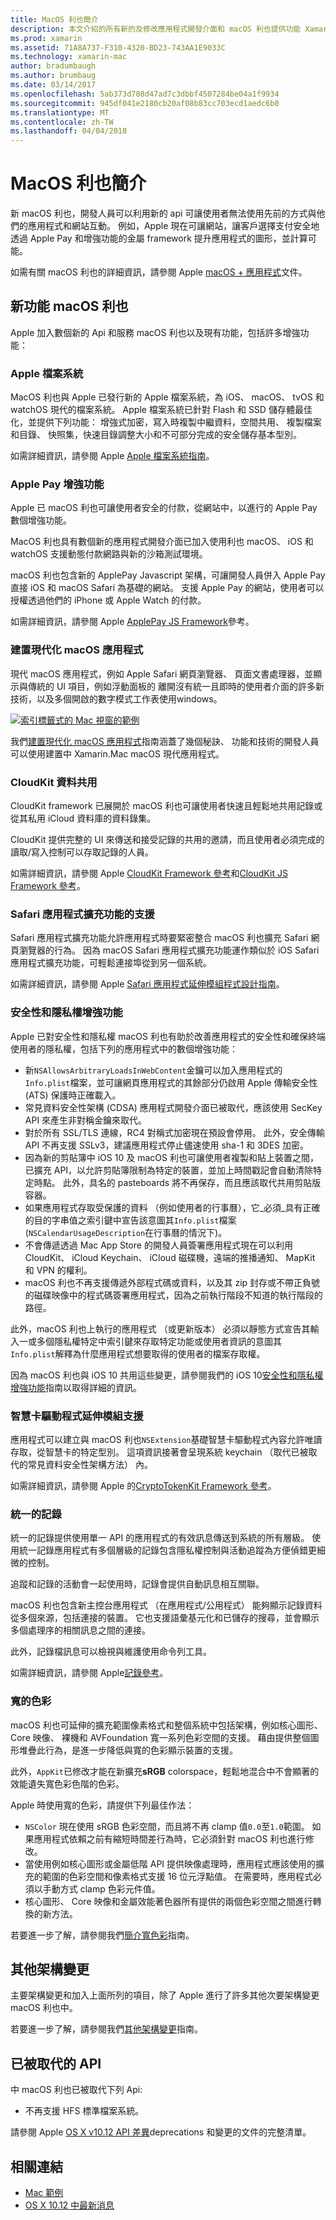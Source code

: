 ```yaml
---
title: MacOS 利也簡介
description: 本文介紹的所有新的及修改應用程式開發介面和 macOS 利也提供功能 Xamarin.Mac 開發人員。
ms.prod: xamarin
ms.assetid: 71A8A737-F310-4320-BD23-743AA1E9033C
ms.technology: xamarin-mac
author: bradumbaugh
ms.author: brumbaug
ms.date: 03/14/2017
ms.openlocfilehash: 5ab373d708d47ad7c3dbbf4507284be04a1f9934
ms.sourcegitcommit: 945df041e2180cb20af08b83cc703ecd1aedc6b0
ms.translationtype: MT
ms.contentlocale: zh-TW
ms.lasthandoff: 04/04/2018
---
```

# <a name="introduction-to-macos-sierra"></a>MacOS 利也簡介

新 macOS 利也，開發人員可以利用新的 api 可讓使用者無法使用先前的方式與他們的應用程式和網站互動。 例如，Apple 現在可讓網站，讓客戶選擇支付安全地透過 Apple Pay 和增強功能的金屬 framework 提升應用程式的圖形，並計算可能。 

如需有關 macOS 利也的詳細資訊，請參閱 Apple [macOS + 應用程式](https://developer.apple.com/macos/)文件。

<a name="Whats-New-in-macOS-Sierra" />

## <a name="whats-new-in-macos-sierra"></a>新功能 macOS 利也

Apple 加入數個新的 Api 和服務 macOS 利也以及現有功能，包括許多增強功能：

<a name="Apple-File-System" />

### <a name="apple-file-system"></a>Apple 檔案系統

MacOS 利也與 Apple 已發行新的 Apple 檔案系統，為 iOS、 macOS、 tvOS 和 watchOS 現代的檔案系統。 Apple 檔案系統已針對 Flash 和 SSD 儲存體最佳化，並提供下列功能： 增強式加密，寫入時複製中繼資料，空間共用、 複製檔案和目錄、 快照集，快速目錄調整大小和不可部分完成的安全儲存基本型別。

如需詳細資訊，請參閱 Apple [Apple 檔案系統指南](https://developer.apple.com/library/prerelease/content/documentation/FileManagement/Conceptual/APFS_Guide/Introduction/Introduction.html#//apple_ref/doc/uid/TP40016999)。

<a name="Apple-Pay-Enhancements" />

### <a name="apple-pay-enhancements"></a>Apple Pay 增強功能

Apple 已 macOS 利也可讓使用者安全的付款，從網站中，以進行的 Apple Pay 數個增強功能。

MacOS 利也具有數個新的應用程式開發介面已加入使用利也 macOS、 iOS 和 watchOS 支援動態付款網路與新的沙箱測試環境。

macOS 利也包含新的 ApplePay Javascript 架構，可讓開發人員併入 Apple Pay 直接 iOS 和 macOS Safari 為基礎的網站。 支援 Apple Pay 的網站，使用者可以授權透過他們的 iPhone 或 Apple Watch 的付款。

如需詳細資訊，請參閱 Apple [ApplePay JS Framework](https://developer.apple.com/reference/applepayjs)參考。

<a name="Building-Modern-macOS-Apps" />

### <a name="building-modern-macos-apps"></a>建置現代化 macOS 應用程式

現代 macOS 應用程式，例如 Apple Safari 網頁瀏覽器、 頁面文書處理器，並顯示與傳統的 UI 項目，例如浮動面板的 離開沒有統一且即時的使用者介面的許多新技術，以及多個開啟的數字模式工作表使用windows。

[![索引標籤式的 Mac 視窗的範例](images/content08.png)](images/content08.png#lightbox)

我們[建置現代化 macOS 應用程式](~/mac/platform/introduction-to-macos-sierra/modern-cocoa-apps.md)指南涵蓋了幾個秘訣、 功能和技術的開發人員可以使用建置中 Xamarin.Mac macOS 現代應用程式。

<a name="CloudKit-Data-Sharing" />

### <a name="cloudkit-data-sharing"></a>CloudKit 資料共用

CloudKit framework 已展開於 macOS 利也可讓使用者快速且輕鬆地共用記錄或從其私用 iCloud 資料庫的資料錄集。

CloudKit 提供完整的 UI 來傳送和接受記錄的共用的邀請，而且使用者必須完成的讀取/寫入控制可以存取記錄的人員。

如需詳細資訊，請參閱 Apple [CloudKit Framework 參考](https://developer.apple.com/reference/clockkit)和[CloudKit JS Framework 參考](https://developer.apple.com/reference/cloudkitjs)。

<a name="Safari-App-Extensions-Support" />

### <a name="safari-app-extensions-support"></a>Safari 應用程式擴充功能的支援

Safari 應用程式擴充功能允許應用程式時要緊密整合 macOS 利也擴充 Safari 網頁瀏覽器的行為。 因為 macOS Safari 應用程式擴充功能運作類似於 iOS Safari 應用程式擴充功能，可輕鬆連接埠從到另一個系統。

如需詳細資訊，請參閱 Apple [Safari 應用程式延伸模組程式設計指南](https://developer.apple.com/library/prerelease/content/documentation/NetworkingInternetWeb/Conceptual/SafariAppExtension_PG/index.html#//apple_ref/doc/uid/TP40017319)。

<a name="Security-and-Privacy-Enhancements" />

### <a name="security-and-privacy-enhancements"></a>安全性和隱私權增強功能

Apple 已對安全性和隱私權 macOS 利也有助於改善應用程式的安全性和確保終端使用者的隱私權，包括下列的應用程式中的數個增強功能：

- 新`NSAllowsArbitraryLoadsInWebContent`金鑰可以加入應用程式的`Info.plist`檔案，並可讓網頁應用程式的其餘部分仍啟用 Apple 傳輸安全性 (ATS) 保護時正確載入。
- 常見資料安全性架構 (CDSA) 應用程式開發介面已被取代，應該使用 SecKey API 來產生非對稱金鑰來取代。
- 對於所有 SSL/TLS 連線，RC4 對稱式加密現在預設會停用。 此外，安全傳輸 API 不再支援 SSLv3，建議應用程式停止儘速使用 sha-1 和 3DES 加密。
- 因為新的剪貼簿中 iOS 10 及 macOS 利也可讓使用者複製和貼上裝置之間，已擴充 API，以允許剪貼簿限制為特定的裝置，並加上時間戳記會自動清除特定時點。 此外，具名的 pasteboards 將不再保存，而且應該取代共用剪貼版容器。
- 如果應用程式存取受保護的資料 （例如使用者的行事曆），它_必須_具有正確的目的字串值之索引鍵中宣告該意圖其`Info.plist`檔案 (`NSCalendarUsageDescription`在行事曆的情況下)。
- 不會傳遞透過 Mac App Store 的開發人員簽署應用程式現在可以利用 CloudKit、 iCloud Keychain、 iCloud 磁碟機，遠端的推播通知、 MapKit 和 VPN 的權利。
- macOS 利也不再支援傳遞外部程式碼或資料，以及其 zip 封存或不帶正負號的磁碟映像中的程式碼簽署應用程式，因為之前執行階段不知道的執行階段的路徑。

此外，macOS 利也上執行的應用程式 （或更新版本） 必須以靜態方式宣告其輸入一或多個隱私權特定中索引鍵來存取特定功能或使用者資訊的意圖其`Info.plist`解釋為什麼應用程式想要取得的使用者的檔案存取權。

因為 macOS 利也與 iOS 10 共用這些變更，請參閱我們的 iOS 10[安全性和隱私權增強功能](~/ios/app-fundamentals/security-privacy.md)指南以取得詳細的資訊。

<a name="Smart-Card-Driver-Extension-Support" />

### <a name="smart-card-driver-extension-support"></a>智慧卡驅動程式延伸模組支援

應用程式可以建立與 macOS 利也`NSExtension`基礎智慧卡驅動程式內容允許唯讀存取，從智慧卡的特定型別。 這項資訊接著會呈現系統 keychain （取代已被取代的常見資料安全性架構方法） 內。

如需詳細資訊，請參閱 Apple 的[CryptoTokenKit Framework 參考](https://developer.apple.com/reference/cryptotokenkit)。

<a name="Unified-Logging" />

### <a name="unified-logging"></a>統一的記錄

統一的記錄提供使用單一 API 的應用程式的有效訊息傳送到系統的所有層級。 使用統一記錄應用程式有多個層級的記錄包含隱私權控制與活動追蹤為方便偵錯更細微的控制。 

追蹤和記錄的活動會一起使用時，記錄會提供自動訊息相互關聯。

macOS 利也包含新主控台應用程式 （在應用程式/公用程式） 能夠顯示記錄資料從多個來源，包括連接的裝置。 它也支援語彙基元化和已儲存的搜尋，並會顯示多個處理序的相關訊息之間的連接。

此外，記錄檔訊息可以檢視與維護使用命令列工具。

如需詳細資訊，請參閱 Apple[記錄參考](https://developer.apple.com/reference/os/1891852-logging)。

<a name="Wide-Color" />

### <a name="wide-color"></a>寬的色彩

macOS 利也可延伸的擴充範圍像素格式和整個系統中包括架構，例如核心圖形、 Core 映像、 裸機和 AVFoundation 寬一系列色彩空間的支援。 藉由提供整個圖形堆疊此行為，是進一步降低與寬的色彩顯示裝置的支援。

此外，`AppKit`已修改才能在新擴充**sRGB** colorspace，輕鬆地混合中不會顯著的效能遺失寬色彩色階的色彩。

Apple 時使用寬的色彩，請提供下列最佳作法：

- `NSColor` 現在使用 sRGB 色彩空間，而且將不再 clamp 值`0.0`至`1.0`範圍。 如果應用程式依賴之前有縮短時間差行為時，它必須針對 macOS 利也進行修改。
- 當使用例如核心圖形或金屬低階 API 提供映像處理時，應用程式應該使用的擴充的範圍的色彩空間和像素格式支援 16 位元浮點值。 在需要時，應用程式必須以手動方式 clamp 色彩元件值。
- 核心圖形、 Core 映像和金屬效能著色器所有提供的兩個色彩空間之間進行轉換的新方法。

若要進一步了解，請參閱我們[簡介寬色彩](~/ios/platform/wide-color.md)指南。

<a name="Additional-Framework-Changes" />

## <a name="additional-framework-changes"></a>其他架構變更

主要架構變更和加入上面所列的項目，除了 Apple 進行了許多其他次要架構變更 macOS 利也中。

若要進一步了解，請參閱我們[其他架構變更](~/mac/platform/introduction-to-macos-sierra/additional-framework-changes.md)指南。

<a name="Deprecated-APIs" />

## <a name="deprecated-apis"></a>已被取代的 API

中 macOS 利也已被取代下列 Api:

- 不再支援 HFS 標準檔案系統。

請參閱 Apple [OS X v10.12 API 差異](https://developer.apple.com/library/prerelease/content/releasenotes/Miscellaneous/APIDiffsMacOS10_12/index.html)deprecations 和變更的文件的完整清單。

## <a name="related-links"></a>相關連結

- [Mac 範例](https://developer.xamarin.com/samples/mac/)
- [OS X 10.12 中最新消息](https://developer.apple.com/library/prerelease/content/releasenotes/MacOSX/WhatsNewInOSX/Articles/OSXv10.html#//apple_ref/doc/uid/TP40017145-SW1)
